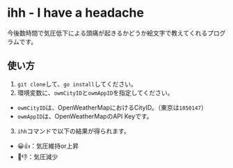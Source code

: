 # ihh - I have a headache

今後数時間で気圧低下による頭痛が起きるかどうか絵文字で教えてくれるプログラムです。

## 使い方

1. `git clone`して、`go install`してください。
2. 環境変数に、`owmCityID`と`owmAppID`を指定してください。
  * `owmCityID`は、OpenWeatherMapにおけるCityID。（東京は`1850147`）
  * `owmAppID`は、OpenWeatherMapのAPI Keyです。
3. `ihh`コマンドで以下の結果が得られます。
  * 😀👍：気圧維持or上昇
  * 🤢👎：気圧減少